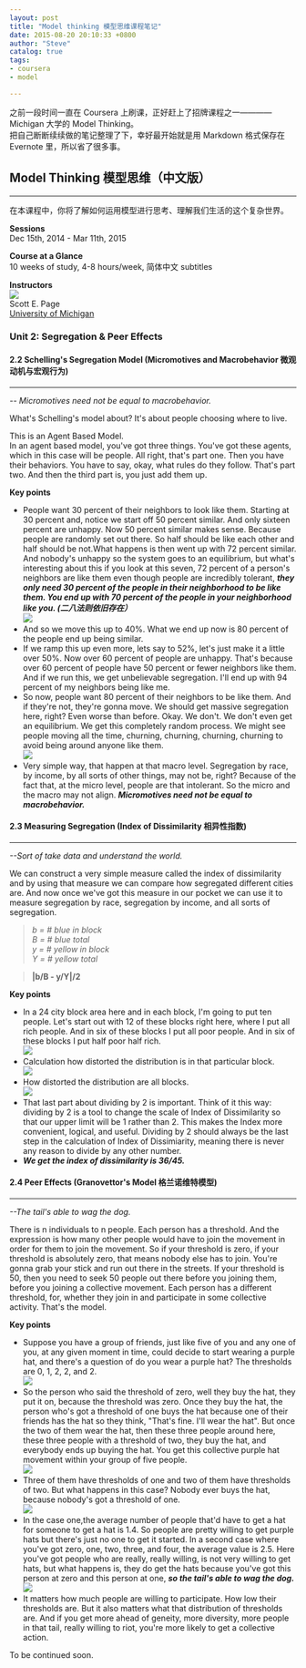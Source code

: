 ```yaml
---
layout: post
title: "Model thinking 模型思维课程笔记"
date: 2015-08-20 20:10:33 +0800
author: "Steve"
catalog: true
tags:
- coursera
- model

---
```


之前一段时间一直在 Coursera 上刷课，正好赶上了招牌课程之一———— Michigan 大学的 Model Thinking。  
把自己断断续续做的笔记整理了下，幸好最开始就是用 Markdown 格式保存在 Evernote 里，所以省了很多事。

## Model Thinking 模型思维（中文版）
---

在本课程中，你将了解如何运用模型进行思考、理解我们生活的这个复杂世界。

**Sessions**  
Dec 15th, 2014 - Mar 11th, 2015

**Course at a Glance**  
10 weeks of study, 4-8 hours/week, 简体中文 subtitles

**Instructors**  
![](/img/course-notes-of-model-thinking/instructors.png)  
Scott E. Page  
[University of Michigan](https://www.coursera.org/umich)

### Unit 2: Segregation & Peer Effects

#### 2.2 Schelling's Segregation Model (Micromotives and Macrobehavior 微观动机与宏观行为)
---

*-- Micromotives need not be equal to macrobehavior.*

What's Schelling's model about? It's about people choosing where to live.

This is an Agent Based Model.  
In an agent based model, you've got three things. You've got these agents, which in this case will be people. All right, that's part one. Then you have their behaviors. You have to say, okay, what rules do they follow. That's part two. And then the third part is, you just add them up.

**Key points**

* People want 30 percent of their neighbors to look like them. Starting at 30 percent and, notice we start off 50 percent similar. And only sixteen percent are unhappy. Now 50 percent similar makes sense. Because people are randomly set out there. So half should be like each other and half should be not.What happens is then went up with 72 percent similar. And nobody's unhappy so the system goes to an equilibrium, but what's interesting about this if you look at this seven, 72 percent of a person's neighbors are like them even though people are incredibly tolerant, ***they only need 30 percent of the people in their neighborhood to be like them. You end up with 70 percent of the people in your neighborhood like you. (二八法则依旧存在）***  
![](/img/course-notes-of-model-thinking/2.2.1.png)  
* And so we move this up to 40%. What we end up now is 80 percent of the people end up being similar.
* If we ramp this up even more, lets say to 52%, let's just make it a little over 50%. Now over 60 percent of people are unhappy. That's because over 60 percent of people have 50 percent or fewer neighbors like them. And if we run this, we get unbelievable segregation. I'll end up with 94 percent of my neighbors being like me.
* So now, people want 80 percent of their neighbors to be like them. And if they're not, they're gonna move. We should get massive segregation here, right? Even worse than before. Okay. We don't. We don't even get an equilibrium. We get this completely random process. We might see people moving all the time, churning, churning, churning, churning to avoid being around anyone like them.  
![](/img/course-notes-of-model-thinking/2.2.2.png)  
* Very simple way, that happen at that macro level. Segregation by race, by income, by all sorts of other things, may not be, right? Because of the fact that, at the micro level, people are that intolerant. So the micro and the macro may not align. ***Micromotives need not be equal to macrobehavior.***

#### 2.3 Measuring Segregation (Index of Dissimilarity 相异性指数)
---

*--Sort of take data and understand the world.*

We can construct a very simple measure called the index of dissimilarity and by using that measure we can compare how segregated different cities are. And now once we've got this measure in our pocket we can use it to measure segregation by race, segregation by income, and all sorts of segregation.

> *b = # blue in block  
B = # blue total  
y = # yellow in block  
Y = # yellow total*

> **|b/B - y/Y|/2**

**Key points**

* In a 24 city block area here and in each block, I'm going to put ten people. Let's start out with 12 of these blocks right here, where I put all rich people. And in six of these blocks I put all poor people. And in six of these blocks I put half poor half rich.  
![](/img/course-notes-of-model-thinking/2.3.1.png)  
* Calculation how distorted the distribution is in that particular block.  
![](/img/course-notes-of-model-thinking/2.3.2.png)  
* How distorted the distribution are all blocks.  
![](/img/course-notes-of-model-thinking/2.3.3.png)  
* That last part about dividing by 2 is important. Think of it this way: dividing by 2 is a tool to change the scale of Index of Dissimilarity so that our upper limit will be 1 rather than 2. This makes the Index more convenient, logical, and useful. Dividing by 2 should always be the last step in the calculation of Index of Dissimiarity, meaning there is never any reason to divide by any other number.
* ***We get the index of dissimilarity is 36/45.***

#### 2.4 Peer Effects (Granovettor's Model 格兰诺维特模型)
---

*--The tail's able to wag the dog.*

There is n individuals to n people. Each person has a threshold. And the expression is how many other people would have to join the movement in order for them to join the movement. So if your threshold is zero, if your threshold is absolutely zero,  that means nobody else has to join. You're gonna grab your stick and run out there in the streets. If your threshold is 50, then you need to seek 50 people out there before you joining them, before you joining a collective movement. Each person has a different threshold, for, whether they join in and participate in some collective activity.
That's the model.

**Key points**

* Suppose you have a group of friends, just like five of you and any one of you, at any given moment in time, could decide to start wearing a purple hat, and there's a question of do you wear a purple hat? The thresholds are 0, 1, 2, 2, and 2.  
![](/img/course-notes-of-model-thinking/2.4.1.png)  
* So the person who said the threshold of zero, well they buy the hat, they put it on, because the threshold was zero. Once they buy the hat, the person who's got a threshold of one buys the hat because one of their friends has the hat so they think, "That's fine. I'll wear the hat". But once the two of them wear the hat, then these three people around here, these three people with a threshold of two, they buy the hat, and everybody ends up buying the hat. You get this collective purple hat movement within your group of five people.  
![](/img/course-notes-of-model-thinking/2.4.2.png)  
* Three of them have thresholds of one and two of them have thresholds of two. But what happens in this case? Nobody ever buys the hat, because nobody's got a threshold of one.  
![](/img/course-notes-of-model-thinking/2.4.3.png)  
* In the case one,the average number of people that'd have to get a hat for someone to get a hat is 1.4. So people are pretty willing to get purple hats but there's just no one to get it started. In a second case where you've got zero, one, two, three, and four, the average value is 2.5. Here you've got people who are really, really willing, is not very willing to get hats, but what happens is, they do get the hats because you've got this person at zero and this person at one, ***so the tail's able to wag the dog.***  
![](/img/course-notes-of-model-thinking/2.4.4.png)  
* It matters how much people are willing to participate. How low their thresholds are. But it also matters what that distribution of thresholds are. And if you get more ahead of geneity, more diversity, more people in that tail, really willing to riot, you're more likely to get a collective action.

To be continued soon.